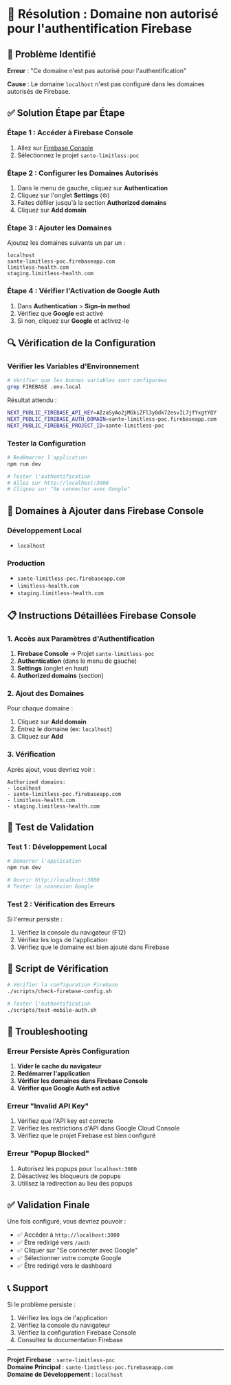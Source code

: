 # 🔧 Résolution : Domaine non autorisé pour l'authentification Firebase

## 🚨 Problème Identifié

**Erreur** : "Ce domaine n'est pas autorisé pour l'authentification"

**Cause** : Le domaine `localhost` n'est pas configuré dans les domaines autorisés de Firebase.

## ✅ Solution Étape par Étape

### Étape 1 : Accéder à Firebase Console

1. Allez sur [Firebase Console](https://console.firebase.google.com/)
2. Sélectionnez le projet `sante-limitless-poc`

### Étape 2 : Configurer les Domaines Autorisés

1. Dans le menu de gauche, cliquez sur **Authentication**
2. Cliquez sur l'onglet **Settings** (⚙️)
3. Faites défiler jusqu'à la section **Authorized domains**
4. Cliquez sur **Add domain**

### Étape 3 : Ajouter les Domaines

Ajoutez les domaines suivants un par un :

```
localhost
sante-limitless-poc.firebaseapp.com
limitless-health.com
staging.limitless-health.com
```

### Étape 4 : Vérifier l'Activation de Google Auth

1. Dans **Authentication** > **Sign-in method**
2. Vérifiez que **Google** est activé
3. Si non, cliquez sur **Google** et activez-le

## 🔍 Vérification de la Configuration

### Vérifier les Variables d'Environnement

```bash
# Vérifier que les bonnes variables sont configurées
grep FIREBASE .env.local
```

Résultat attendu :

```bash
NEXT_PUBLIC_FIREBASE_API_KEY=AIzaSyAo2jMGkiZFl3y8dk72esvIL7jfYxgtYQY
NEXT_PUBLIC_FIREBASE_AUTH_DOMAIN=sante-limitless-poc.firebaseapp.com
NEXT_PUBLIC_FIREBASE_PROJECT_ID=sante-limitless-poc
```

### Tester la Configuration

```bash
# Redémarrer l'application
npm run dev

# Tester l'authentification
# Allez sur http://localhost:3000
# Cliquez sur "Se connecter avec Google"
```

## 🚨 Domaines à Ajouter dans Firebase Console

### Développement Local

- `localhost`

### Production

- `sante-limitless-poc.firebaseapp.com`
- `limitless-health.com`
- `staging.limitless-health.com`

## 📋 Instructions Détaillées Firebase Console

### 1. Accès aux Paramètres d'Authentification

1. **Firebase Console** → Projet `sante-limitless-poc`
2. **Authentication** (dans le menu de gauche)
3. **Settings** (onglet en haut)
4. **Authorized domains** (section)

### 2. Ajout des Domaines

Pour chaque domaine :

1. Cliquez sur **Add domain**
2. Entrez le domaine (ex: `localhost`)
3. Cliquez sur **Add**

### 3. Vérification

Après ajout, vous devriez voir :

```
Authorized domains:
- localhost
- sante-limitless-poc.firebaseapp.com
- limitless-health.com
- staging.limitless-health.com
```

## 🧪 Test de Validation

### Test 1 : Développement Local

```bash
# Démarrer l'application
npm run dev

# Ouvrir http://localhost:3000
# Tester la connexion Google
```

### Test 2 : Vérification des Erreurs

Si l'erreur persiste :

1. Vérifiez la console du navigateur (F12)
2. Vérifiez les logs de l'application
3. Vérifiez que le domaine est bien ajouté dans Firebase

## 🔧 Script de Vérification

```bash
# Vérifier la configuration Firebase
./scripts/check-firebase-config.sh

# Tester l'authentification
./scripts/test-mobile-auth.sh
```

## 🚨 Troubleshooting

### Erreur Persiste Après Configuration

1. **Vider le cache du navigateur**
2. **Redémarrer l'application**
3. **Vérifier les domaines dans Firebase Console**
4. **Vérifier que Google Auth est activé**

### Erreur "Invalid API Key"

1. Vérifiez que l'API key est correcte
2. Vérifiez les restrictions d'API dans Google Cloud Console
3. Vérifiez que le projet Firebase est bien configuré

### Erreur "Popup Blocked"

1. Autorisez les popups pour `localhost:3000`
2. Désactivez les bloqueurs de popups
3. Utilisez la redirection au lieu des popups

## ✅ Validation Finale

Une fois configuré, vous devriez pouvoir :

- ✅ Accéder à `http://localhost:3000`
- ✅ Être redirigé vers `/auth`
- ✅ Cliquer sur "Se connecter avec Google"
- ✅ Sélectionner votre compte Google
- ✅ Être redirigé vers le dashboard

## 📞 Support

Si le problème persiste :

1. Vérifiez les logs de l'application
2. Vérifiez la console du navigateur
3. Vérifiez la configuration Firebase Console
4. Consultez la documentation Firebase

---

**Projet Firebase** : `sante-limitless-poc`  
**Domaine Principal** : `sante-limitless-poc.firebaseapp.com`  
**Domaine de Développement** : `localhost`
